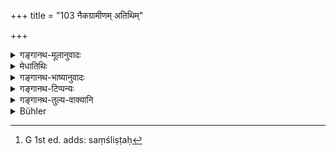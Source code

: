 +++
title = "103 नैकग्रामीणम् अतिथिम्"

+++

<details><summary>गङ्गानथ-मूलानुवादः</summary>

One should not regard as “guest” a Brāhmaṇa who lives in the same village or who is a companion. He should regard him as such when he arrives at his house, or where the wife and the fires are at the time.—(103)
</details>

<details><summary>मेधातिथिः</summary>

एकस्मिन् ग्रामे यो वसति वैश्वदेवकलोपस्थितो ऽपि नातिथिः । **सांगतिकः** सहाध्यायी[^१८२] सख्युर् अन्यः । तस्य ह्य् उत्तरत्र विधिर् भविष्यति "वैशशूद्रौ सखा च" इति (म्ध् ३.१००) । यो ऽपि सर्वेण संगच्छते विचित्रपरिहासकथादिभिः, सांगतिकशब्देन युक्तः प्रतिषेद्धुं प्राग् अदृष्टपूर्वो ऽपि ।


[^१८२]:
     G 1st ed. adds: saṃśliṣṭaḥ

- न च गृहस्थस्य प्रोषितस्यास्य सर्वलक्षणलक्षितो ऽप्य् अतिथिः । किं तर्हि **उपस्थितं गृहे विद्यात्** । यत्रास्य नित्यं स्थानम्, वसतिस्थानम् यद् उच्यते । प्रोषितस्यापि **भार्या यत्राग्नयश् च** तत्रासंनिहितस्यापि गृहस्थस्य भवत्य् एवातिथिः । अतो यथा संविधायाग्निहोत्रदर्शपूर्णमासादिषु प्रवसति, तद्वद् अतिथये ऽपि संविधातव्यम् । 

- **वा**शब्दात् त्व् एवं प्रतीयते । भार्याग्निभिः सह यदा प्रवासस् तदा भवत्य् एव ग्रामान्तरस्थस्याप्य् अतिथिः । असंनिहितस्यापि गृहे भार्याग्निषु सत्सु । ततश् च यदि भार्यया सह प्रवसेद् अग्नयश् च गृह एव भवेयुस् तदा नातिथिपूजानियम इति । **वा**शब्द **उपस्थितं गृहे विद्याद्** इत्य् एतदपेक्षया, न परस्परापेक्षया भार्याग्नीनाम् ॥ ३.९३ ॥
</details>

<details><summary>गङ्गानथ-भाष्यानुवादः</summary>

One who fives in the same village is not a ‘guest,’ even though he may happen to come just at the time of the ‘Vaiśvadeva’ offerings.

‘*Companion*’—a fellow-student, other than one’s ‘friend;’ the rule regarding the entertaining of the latter will come later—‘the Vaiśya and the Śūdra and one’s friend, &c., &c.’ (Verse 110).

It appears right to take the term ‘*sāṅgatika*’ as excluding the man who is in the habit of meeting all men on terms of equality, entertaining them with jokes ami stories,—oven though he be such as has never been met before.

For the Householder, when away from home, no one can be a ‘guest,’ even though he may fulfil all the conditions of one; one is to be regarded as such only when he ‘*arrives at one’s house*;’ *i.e*., to the place where one lives permanently, that which is called his ‘abode.’ But even when the man is away from home, if his wife and Fires happen to be there, then the Brāhmaṇa arriving will be his ‘guest,’ even though he himself may not be there. Hence the householder should provide for the entertaining of guests during his absence, in the same manner as he does for the maintenance of the Fires and the performance of the
*Darśa-Pūrṇmāsa* and other periodical sacrifices.

The term ‘or’ implies that (*a*) when the man goes on a journey taking his wife and the fires with him, then, even during his stay in another village, if some one arrives, he should be treated as a ‘guest;”—(*b*) that the same is the case at his own house, during his absence, if his wife and Fires are there that hence, when one goes out with his wife, but leaves the Fires at home, the rule regarding the entertaining of guests does not apply.

The term ‘or’ is to be construed with ‘should regard’ not as between the ‘wife’ and the ‘fires.’—(103)
</details>

<details><summary>गङ्गानथ-टिप्पन्यः</summary>

‘*Sāṅgatikam*’—‘Fellow-student, other than a *friend*; or one who is in the habit of meeting all men on terms of equality, entertaining, them with jokes and stories.’ \[Medhātithi; whom Buhler quotes wrongly by including ‘the Vaiśya or a Śūdra or a friend’ in the latter explanation; the word ‘*vaiśyaśūdrau sahhā cheti*’ stands for verse 110, where, Medhātithi says, ‘the rule regarding the entertaining of a *Friend* will come in’\];—‘One who makes a living by telling wonderful or laughable stories and the like’ (Govindarāja, Kullūka and Rāghavānanda);—‘one who comes on account of his relationship to the Householder’ (Nārāyaṇa).

‘*Bhāryā yatrāgnayaḥ*’—‘Where the wife and the fires are at the time’ (Medhātithi);—‘when the man who has arrived is accompanied by his Wife and Fires’ (Govindarāja and Nārāyaṇa). Buhler is again in the wrong in translating Kullūka’s view. What Kullūka says is “*etena bhāryāgnirahitasya pravāsino nātithitvamiti bodhitam*”—*i.e*., ‘what is meant is that the character of a *guest* does not belong to that wanderer from home, who is devoid of wife and fires’; and *not* (as Buhler puts it) that ‘a Householder who has neither (wife or fires) need not entertain guests.’

This verse is quoted in *Parāśaramādhava* (Ācāra, p. 353), which adds the following notes:—An inhabitant of the same village, even though he may arrive in the character of a guest, is not to be entertained as such;—similarly, the ‘*Sāṅgatika*,’ *i.e*., ‘an old acquaintance,’—is not to be treated as a guest, if he happens to arrive as one;—an arrival is to be treated as a guest only when he comes to the house—either his own or some one else’s—where the Householder’s ‘wife and fires’ happen to be at the time.
</details>

<details><summary>गङ्गानथ-तुल्य-वाक्यानि</summary>

**(verses 3.102-103)**

See Comparative notes for [Verse 3.102].
</details>

<details><summary>Bühler</summary>

103	One must not consider as a guest a Brahmana who dwells in the same village, nor one who seeks his livelihood by social intercourse, even though he has come to a house where (there is) a wife, and where sacred fires (are kept).
</details>
